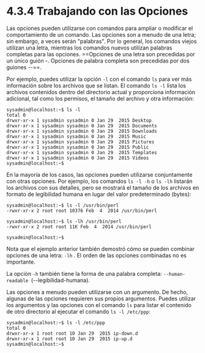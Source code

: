 # 4.3.4 Trabajando con las Opciones
Las opciones pueden utilizarse con comandos para ampliar o modificar el comportamiento de un comando. Las opciones son a menudo de una letra; sin embargo, a veces serán "palabras". Por lo general, los comandos viejos utilizan una letra, mientras los comandos nuevos utilizan palabras completas para las opciones. ==Opciones de una letra son precedidas por un único guión -. Opciones de palabra completa son precedidas por dos guiones --==.

Por ejemplo, puedes utilizar la opción `-l` con el comando `ls` para ver más información sobre los archivos que se listan. El comando `ls -l` lista los archivos contenidos dentro del directorio actual y proporciona información adicional, tal como los permisos, el tamaño del archivo y otra información:

```shell-session
sysadmin@localhost:~$ ls -l                                       
total 0                                                           
drwxr-xr-x 1 sysadmin sysadmin 0 Jan 29  2015 Desktop             
drwxr-xr-x 1 sysadmin sysadmin 0 Jan 29  2015 Documents           
drwxr-xr-x 1 sysadmin sysadmin 0 Jan 29  2015 Downloads           
drwxr-xr-x 1 sysadmin sysadmin 0 Jan 29  2015 Music               
drwxr-xr-x 1 sysadmin sysadmin 0 Jan 29  2015 Pictures            
drwxr-xr-x 1 sysadmin sysadmin 0 Jan 29  2015 Public               
drwxr-xr-x 1 sysadmin sysadmin 0 Jan 29  2015 Templates           
drwxr-xr-x 1 sysadmin sysadmin 0 Jan 29  2015 Videos              
sysadmin@localhost:~$
```
En la mayoría de los casos, las opciones pueden utilizarse conjuntamente con otras opciones. Por ejemplo, los comandos `ls -l -h` o `ls -lh` listarán los archivos con sus detalles, pero se mostrará el tamaño de los archivos en formato de legibilidad humana en lugar del valor predeterminado (bytes):

```shell-session
sysadmin@localhost:~$ ls -l /usr/bin/perl                         
-rwxr-xr-x 2 root root 10376 Feb  4  2014 /usr/bin/perl 

sysadmin@localhost:~$ ls -lh /usr/bin/perl                        
-rwxr-xr-x 2 root root 11K Feb  4  2014 /usr/bin/perl            

sysadmin@localhost:~$
```

Nota que el ejemplo anterior también demostró cómo se pueden combinar opciones de una letra: `-lh` . El orden de las opciones combinadas no es importante.

La opción `-h` también tiene la forma de una palabra completa: `--human-readable `(--legibilidad-humana).

Las opciones a menudo pueden utilizarse con un argumento. De hecho, algunas de las opciones requieren sus propios argumentos. Puedes utilizar los argumentos y las opciones con el comando `ls` para listar el contenido de otro directorio al ejecutar el comando `ls -l /etc/ppp`:

```shell-session
sysadmin@localhost:~$ ls -l /etc/ppp   
total 0                                                            
drwxr-xr-x 1 root root 10 Jan 29  2015 ip-down.d                  
drwxr-xr-x 1 root root 10 Jan 29  2015 ip-up.d          
sysadmin@localhost:~$
```